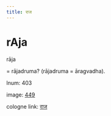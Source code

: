 ```yaml
---
title: राज
---
```


# rAja

rāja  <div n="P" />= rājadruma? (rājadruma = āragvadha).

lnum: 403

image: [449](https://www.sanskrit-lexicon.uni-koeln.de/scans/csl-apidev/servepdf.php?dict=snp&page=449)

cologne link: [राज](https://sanskrit-lexicon.uni-koeln.de/scans/csl-apidev/getword.php?dict=snp&key=राज)

